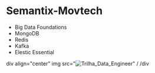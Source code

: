 # Semantix-Movtech
- Big Data Foundations
- MongoDB
- Redis
- Kafka
- Elestic Essential

div align="center"
img src="![Trilha_Data_Engineer](https://user-images.githubusercontent.com/19829603/197898570-8a2c4883-3ea8-47b4-b7c4-67bc5c5686ef.png)" /
/div
